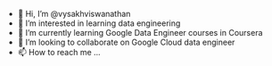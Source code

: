 - 👋 Hi, I’m @vysakhviswanathan
- 👀 I’m interested in learning data engineering
- 🌱 I’m currently learning Google Data Engineer courses in Coursera
- 💞️ I’m looking to collaborate on Google Cloud data engineer 
- 📫 How to reach me ...

<!---
vysakhviswanathan/vysakhviswanathan is a ✨ special ✨ repository because its `README.md` (this file) appears on your GitHub profile.
You can click the Preview link to take a look at your changes.
--->
